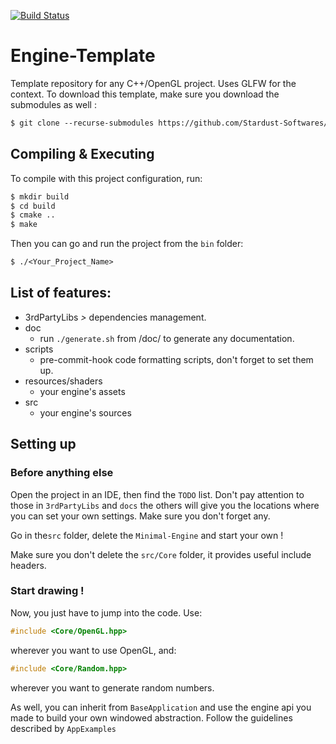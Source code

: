 [![Build Status](https://travis-ci.com/Stardust-Softwares/Engine-Template.svg?branch=master)](https://travis-ci.com/Stardust-Softwares/Engine-Template)

# Engine-Template
Template repository for any C++/OpenGL project. Uses GLFW for the context.
To download this template, make sure you download the submodules as well :
```txt
$ git clone --recurse-submodules https://github.com/Stardust-Softwares/Engine-Template.git
```

## Compiling & Executing
To compile with this project configuration, run:
```txt
$ mkdir build
$ cd build
$ cmake ..
$ make
```
Then you can go and run the project from the `bin` folder:
```txt 
$ ./<Your_Project_Name>
```

## List of features:
 - 3rdPartyLibs *>* dependencies management.
 - doc
   - run `./generate.sh` from /doc/ to generate any documentation.
 - scripts
   - pre-commit-hook code formatting scripts, don't forget to set them up.
 - resources/shaders
   - your engine's assets
 - src
   - your engine's sources
   
## Setting up

### Before anything else

Open the project in an IDE, then find the `TODO` list. Don't pay attention to those in `3rdPartyLibs` and `docs` the others will give you the locations where you can set your own settings. Make sure you don't forget any.

Go in the`src` folder, delete the `Minimal-Engine` and start your own !

Make sure you don't delete the `src/Core` folder, it provides useful include headers.

### Start drawing !

Now, you just have to jump into the code. Use:
 ```cpp
#include <Core/OpenGL.hpp>
```
wherever you want to use OpenGL, and:
```cpp
#include <Core/Random.hpp>
```
wherever you want to generate random numbers.

As well, you can inherit from `BaseApplication` and use the engine api you made to build your own windowed abstraction. Follow the guidelines described by `AppExamples`
